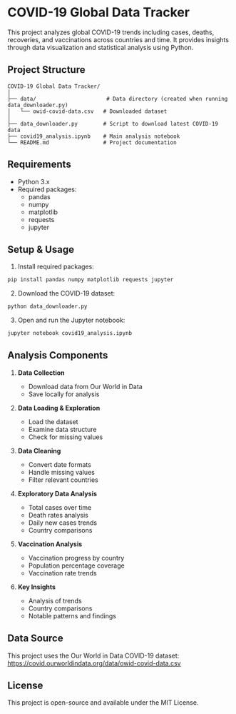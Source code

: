 # COVID-19 Global Data Tracker

This project analyzes global COVID-19 trends including cases, deaths, recoveries, and vaccinations across countries and time. It provides insights through data visualization and statistical analysis using Python.

## Project Structure

```
COVID-19 Global Data Tracker/
│
├── data/                      # Data directory (created when running data_downloader.py)
│   └── owid-covid-data.csv   # Downloaded dataset
│
├── data_downloader.py        # Script to download latest COVID-19 data
├── covid19_analysis.ipynb    # Main analysis notebook
└── README.md                 # Project documentation
```

## Requirements

- Python 3.x
- Required packages:
  - pandas
  - numpy
  - matplotlib
  - requests
  - jupyter

## Setup & Usage

1. Install required packages:
```bash
pip install pandas numpy matplotlib requests jupyter
```

2. Download the COVID-19 dataset:
```bash
python data_downloader.py
```

3. Open and run the Jupyter notebook:
```bash
jupyter notebook covid19_analysis.ipynb
```

## Analysis Components

1. **Data Collection**
   - Download data from Our World in Data
   - Save locally for analysis

2. **Data Loading & Exploration**
   - Load the dataset
   - Examine data structure
   - Check for missing values

3. **Data Cleaning**
   - Convert date formats
   - Handle missing values
   - Filter relevant countries

4. **Exploratory Data Analysis**
   - Total cases over time
   - Death rates analysis
   - Daily new cases trends
   - Country comparisons

5. **Vaccination Analysis**
   - Vaccination progress by country
   - Population percentage coverage
   - Vaccination rate trends

6. **Key Insights**
   - Analysis of trends
   - Country comparisons
   - Notable patterns and findings

## Data Source

This project uses the Our World in Data COVID-19 dataset:
https://covid.ourworldindata.org/data/owid-covid-data.csv

## License

This project is open-source and available under the MIT License.
